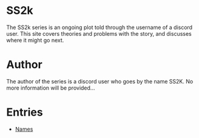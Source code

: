 # SS2k
The SS2k series is an ongoing plot told through the username of a discord user. This site covers theories and problems with the story, and discusses where it might go next.

# Author
The author of the series is a discord user who goes by the name SS2K. No more information will be provided...

# Entries
- [Names](https://viper2211.github.io/SS2k/names "Names")